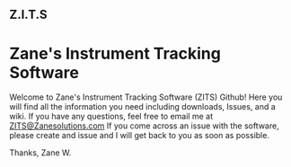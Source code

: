 ## Z.I.T.S
# Zane's Instrument Tracking Software

Welcome to Zane's Instrument Tracking Software (ZITS) Github!
Here you will find all the information you need including downloads, Issues, and a wiki.
If you have any questions, feel free to email me at ZITS@Zanesolutions.com
If you come across an issue with the software, please create and issue and I will get back to you as soon as possible.


Thanks,
Zane W.


